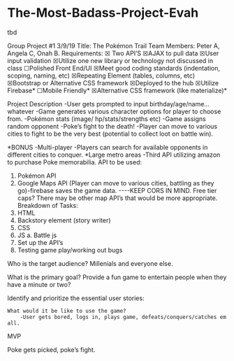 # The-Most-Badass-Project-Evah
tbd

Group Project #1 										3/9/19
Title: 	The Pokémon Trail
Team Members: Peter A, Angela C, Onah B.
Requirements:
	☒ Two API’S
	☒AJAX to pull data
	☒User input validation
	☒Utilize one new library or technology not discussed in class
	☐Polished Front End/UI
	☒Meet good coding standards (indentation, scoping, naming, etc)
	☒Repeating Element (tables, columns, etc)
	☒Bootstrap or Alternative CSS framework
	☒Deployed to the hub
☒Utilize Firebase*
☐Mobile Friendly*
☒Alternative CSS framework (like materialize)*

Project Description
	-User gets prompted to input birthday/age/name…whatever 
-Game generates various character options for player to choose from.
-Pokémon stats (image/ hp/stats/strengths etc)
-Game assigns random opponent
-Poke’s fight to the death!
-Player can move to various cities to fight to be the very best
 (potential to collect loot on battle win).

*BONUS
-Multi-player
-Players can search for available opponents in different cities to conquer. 
	*Large metro areas
-Third API utilizing amazon to purchase Poke memorabilia. 
API to be used: 
1.	Pokémon API
2.	Google Maps API (Player can move to various cities, battling as they go)-firebase saves the game data. ----KEEP CORS IN MIND. Free tier caps? There may be other map API’s that would be more appropriate. 
Breakdown of Tasks:
1.	HTML
2.	Backstory element (story writer)
3.	CSS
4.	JS
a.	Battle js
5.	Set up the API’s
6.	Testing game play/working out bugs

Who is the target audience?
	Millenials and everyone else.

What is the primary goal? 
	Provide a fun game to entertain people when they have a minute or two?

Identify and prioritize the essential user stories:

	What would it be like to use the game?
		-User gets bored, logs in, plays game, defeats/conquers/catches em all. 
MVP

Poke gets picked, poke’s fight. 
